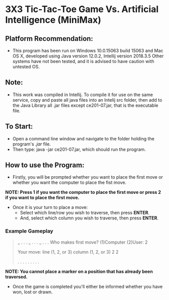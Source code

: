 # 3X3 Tic-Tac-Toe Game Vs. Artificial Intelligence (MiniMax)

## Platform Recommendation:
* This program has been run on Windows 10.0.15063 build 15063 and Mac OS X, developed using Java version 12.0.2, Intellij version 2018.3.5
Other systems have not been tested, and it is advised to have caution with untested OS.

## Note:
* This work was compiled in Intellij. To compile it for use on the same service, copy and paste all java files into an Intelij src folder, then add to the Java Library all .jar files except ce201-07.jar, that is the executable file.

## To Start:
* Open a command line window and navigate to the folder holding the program's *.jar* file.
* Then type: java -jar ce201-07.jar, which should run the program.

## How to use the Program:
* Firstly, you will be prompted whether you want to place the first move or whether you want the computer to place the fist move.

**NOTE: Press 1 if you want the computer to place the first move or press 2 if you want to place the first move.**

* Once it is your turn to place a move:
  * Select which line/row you wish to traverse, then press **ENTER**.
  * And, select which column you wish to traverse, then press **ENTER**.
  
### Example Gameplay

>_ . . .
>_ . . .
>_ . . .
> Who makes first move? (1)Computer (2)User:
> 2
>
>Your move: line (1, 2, or 3) column (1, 2, or 3)
> 2
> 2
>
> . . .
> . . .
> . . .

**NOTE: You cannot place a marker on a position that has already been traversed.**

* Once the game is completed you'll either be informed whether you have won, lost or drawn.
